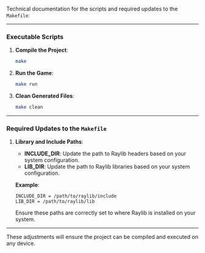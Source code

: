 Technical documentation for the scripts and required updates to the `Makefile`:

---

### **Executable Scripts**

1. **Compile the Project**:
   ```bash
   make
   ```

2. **Run the Game**:
   ```bash
   make run
   ```

3. **Clean Generated Files**:
   ```bash
   make clean
   ```

---

### **Required Updates to the `Makefile`**

1. **Library and Include Paths**:
   - **INCLUDE_DIR**: Update the path to Raylib headers based on your system configuration.
   - **LIB_DIR**: Update the path to Raylib libraries based on your system configuration.

   **Example**:
   ```make
   INCLUDE_DIR = /path/to/raylib/include
   LIB_DIR = /path/to/raylib/lib
   ```

   Ensure these paths are correctly set to where Raylib is installed on your system.

---

These adjustments will ensure the project can be compiled and executed on any device.
